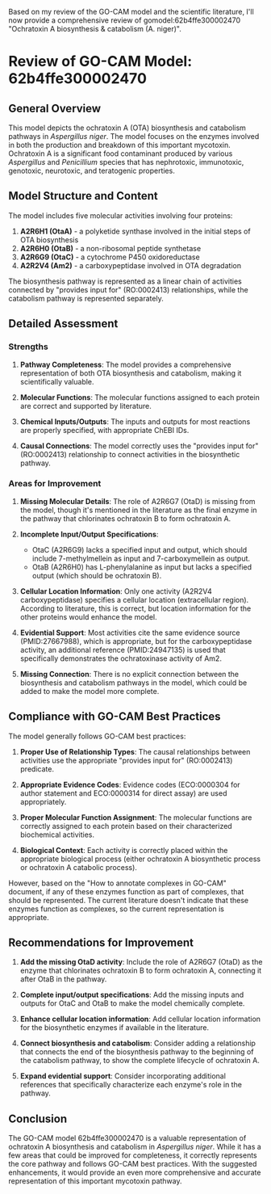 Based on my review of the GO-CAM model and the scientific literature, I'll now provide a comprehensive review of gomodel:62b4ffe300002470 "Ochratoxin A biosynthesis & catabolism (A. niger)".

# Review of GO-CAM Model: 62b4ffe300002470

## General Overview

This model depicts the ochratoxin A (OTA) biosynthesis and catabolism pathways in *Aspergillus niger*. The model focuses on the enzymes involved in both the production and breakdown of this important mycotoxin. Ochratoxin A is a significant food contaminant produced by various *Aspergillus* and *Penicillium* species that has nephrotoxic, immunotoxic, genotoxic, neurotoxic, and teratogenic properties.

## Model Structure and Content

The model includes five molecular activities involving four proteins:

1. **A2R6H1 (OtaA)** - a polyketide synthase involved in the initial steps of OTA biosynthesis
2. **A2R6H0 (OtaB)** - a non-ribosomal peptide synthetase 
3. **A2R6G9 (OtaC)** - a cytochrome P450 oxidoreductase
4. **A2R2V4 (Am2)** - a carboxypeptidase involved in OTA degradation

The biosynthesis pathway is represented as a linear chain of activities connected by "provides input for" (RO:0002413) relationships, while the catabolism pathway is represented separately.

## Detailed Assessment

### Strengths

1. **Pathway Completeness**: The model provides a comprehensive representation of both OTA biosynthesis and catabolism, making it scientifically valuable.

2. **Molecular Functions**: The molecular functions assigned to each protein are correct and supported by literature.

3. **Chemical Inputs/Outputs**: The inputs and outputs for most reactions are properly specified, with appropriate ChEBI IDs.

4. **Causal Connections**: The model correctly uses the "provides input for" (RO:0002413) relationship to connect activities in the biosynthetic pathway.

### Areas for Improvement

1. **Missing Molecular Details**: The role of A2R6G7 (OtaD) is missing from the model, though it's mentioned in the literature as the final enzyme in the pathway that chlorinates ochratoxin B to form ochratoxin A.

2. **Incomplete Input/Output Specifications**: 
   - OtaC (A2R6G9) lacks a specified input and output, which should include 7-methylmellein as input and 7-carboxymellein as output.
   - OtaB (A2R6H0) has L-phenylalanine as input but lacks a specified output (which should be ochratoxin B).

3. **Cellular Location Information**: Only one activity (A2R2V4 carboxypeptidase) specifies a cellular location (extracellular region). According to literature, this is correct, but location information for the other proteins would enhance the model.

4. **Evidential Support**: Most activities cite the same evidence source (PMID:27667988), which is appropriate, but for the carboxypeptidase activity, an additional reference (PMID:24947135) is used that specifically demonstrates the ochratoxinase activity of Am2.

5. **Missing Connection**: There is no explicit connection between the biosynthesis and catabolism pathways in the model, which could be added to make the model more complete.

## Compliance with GO-CAM Best Practices

The model generally follows GO-CAM best practices:

1. **Proper Use of Relationship Types**: The causal relationships between activities use the appropriate "provides input for" (RO:0002413) predicate.

2. **Appropriate Evidence Codes**: Evidence codes (ECO:0000304 for author statement and ECO:0000314 for direct assay) are used appropriately.

3. **Proper Molecular Function Assignment**: The molecular functions are correctly assigned to each protein based on their characterized biochemical activities.

4. **Biological Context**: Each activity is correctly placed within the appropriate biological process (either ochratoxin A biosynthetic process or ochratoxin A catabolic process).

However, based on the "How to annotate complexes in GO-CAM" document, if any of these enzymes function as part of complexes, that should be represented. The current literature doesn't indicate that these enzymes function as complexes, so the current representation is appropriate.

## Recommendations for Improvement

1. **Add the missing OtaD activity**: Include the role of A2R6G7 (OtaD) as the enzyme that chlorinates ochratoxin B to form ochratoxin A, connecting it after OtaB in the pathway.

2. **Complete input/output specifications**: Add the missing inputs and outputs for OtaC and OtaB to make the model chemically complete.

3. **Enhance cellular location information**: Add cellular location information for the biosynthetic enzymes if available in the literature.

4. **Connect biosynthesis and catabolism**: Consider adding a relationship that connects the end of the biosynthesis pathway to the beginning of the catabolism pathway, to show the complete lifecycle of ochratoxin A.

5. **Expand evidential support**: Consider incorporating additional references that specifically characterize each enzyme's role in the pathway.

## Conclusion

The GO-CAM model 62b4ffe300002470 is a valuable representation of ochratoxin A biosynthesis and catabolism in *Aspergillus niger*. While it has a few areas that could be improved for completeness, it correctly represents the core pathway and follows GO-CAM best practices. With the suggested enhancements, it would provide an even more comprehensive and accurate representation of this important mycotoxin pathway.